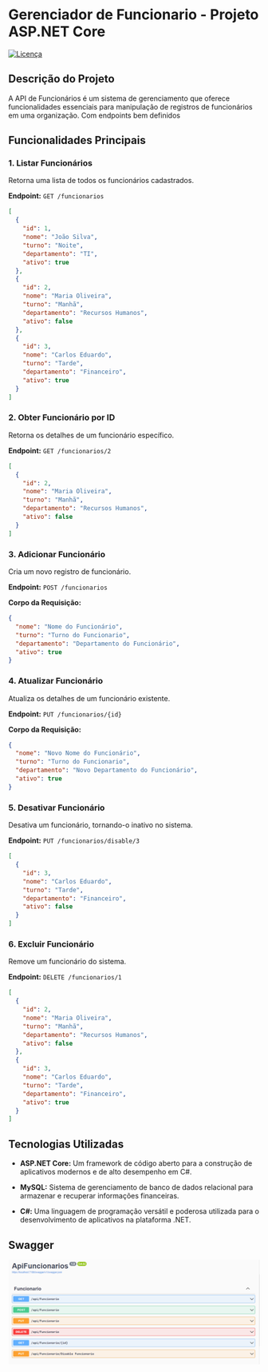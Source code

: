 # Gerenciador de Funcionario - Projeto ASP.NET Core

[![Licença](https://img.shields.io/badge/Licen%C3%A7a-MIT-blue)](https://github.com/luigiPerkoski/ApiFuncionario/blob/master/LICENSE)

## Descrição do Projeto

A API de Funcionários é um sistema de gerenciamento que oferece funcionalidades essenciais para manipulação de registros de funcionários em uma organização. Com endpoints bem definidos

## Funcionalidades Principais

### 1. Listar Funcionários
Retorna uma lista de todos os funcionários cadastrados.

**Endpoint:** `GET /funcionarios`
 
```json
[
  {
    "id": 1,
    "nome": "João Silva",
    "turno": "Noite",
    "departamento": "TI",
    "ativo": true
  },
  {
    "id": 2,
    "nome": "Maria Oliveira",
    "turno": "Manhã",
    "departamento": "Recursos Humanos",
    "ativo": false
  },
  {
    "id": 3,
    "nome": "Carlos Eduardo",
    "turno": "Tarde",
    "departamento": "Financeiro",
    "ativo": true
  }
]
```

### 2. Obter Funcionário por ID
Retorna os detalhes de um funcionário específico.

**Endpoint:** `GET /funcionarios/2`

```json
[
  {
    "id": 2,
    "nome": "Maria Oliveira",
    "turno": "Manhã",
    "departamento": "Recursos Humanos",
    "ativo": false
  }
]
```

### 3. Adicionar Funcionário
Cria um novo registro de funcionário.

**Endpoint:** `POST /funcionarios`

**Corpo da Requisição:**
```json
{
  "nome": "Nome do Funcionário",
  "turno": "Turno do Funcionario",
  "departamento": "Departamento do Funcionário",
  "ativo": true
}
```

### 4. Atualizar Funcionário
Atualiza os detalhes de um funcionário existente.

**Endpoint:** `PUT /funcionarios/{id}`

**Corpo da Requisição:**
```json
{
  "nome": "Novo Nome do Funcionário",
  "turno": "Turno do Funcionario",
  "departamento": "Novo Departamento do Funcionário",
  "ativo": true
}
```
### 5. Desativar Funcionário
Desativa um funcionário, tornando-o inativo no sistema.

**Endpoint:** `PUT /funcionarios/disable/3`

```json
[
  {
    "id": 3,
    "nome": "Carlos Eduardo",
    "turno": "Tarde",
    "departamento": "Financeiro",
    "ativo": false
  }
]
```

### 6. Excluir Funcionário
Remove um funcionário do sistema.

**Endpoint:** `DELETE /funcionarios/1`
```json
[
  {
    "id": 2,
    "nome": "Maria Oliveira",
    "turno": "Manhã",
    "departamento": "Recursos Humanos",
    "ativo": false
  },
  {
    "id": 3,
    "nome": "Carlos Eduardo",
    "turno": "Tarde",
    "departamento": "Financeiro",
    "ativo": true
  }
]
```
## Tecnologias Utilizadas

- **ASP.NET Core:** Um framework de código aberto para a construção de aplicativos modernos e de alto desempenho em C#.

- **MySQL:** Sistema de gerenciamento de banco de dados relacional para armazenar e recuperar informações financeiras.

- **C#:** Uma linguagem de programação versátil e poderosa utilizada para o desenvolvimento de aplicativos na plataforma .NET.

## Swagger

![Swagger](https://github.com/luigiPerkoski/ApiFuncionario/blob/master/Assets/Captura%20de%20tela%202023-09-29%20225744.png)
